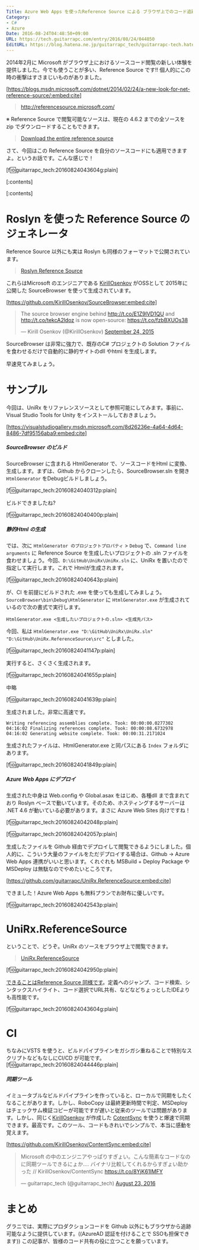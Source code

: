 ```yaml
---
Title: Azure Web Apps を使ったReference Source による ブラウザ上でのコード追跡
Category:
- C#
- Azure
Date: 2016-08-24T04:48:50+09:00
URL: https://tech.guitarrapc.com/entry/2016/08/24/044850
EditURL: https://blog.hatena.ne.jp/guitarrapc_tech/guitarrapc-tech.hatenablog.com/atom/entry/10328749687180559841
---
```


2014年2月に Microsoft がブラウザ上におけるソースコード閲覧の新しい体験を提供しました。今でも使うことが多い、Reference Source です!! 個人的にこの時の衝撃はすさまじいものがありました。

[https://blogs.msdn.microsoft.com/dotnet/2014/02/24/a-new-look-for-net-reference-source/:embed:cite]

> http://referencesource.microsoft.com/

※ Reference Source で閲覧可能なソースは、現在の 4.6.2 までの全ソースを zip でダウンロードすることもできます。

> [Download the entire reference source](http://referencesource.microsoft.com/download.html)

さて、今回はこの Reference Source を自分のソースコードにも適用できますよ。というお話です。こんな感じで！

[f:id:guitarrapc_tech:20160824043604g:plain]


[:contents]

[:contents]

# Roslyn を使った Reference Source のジェネレータ

Reference Source 以外にも実は Roslyn も同様のフォーマットで公開されています。

> [Roslyn Reference Source](http://source.roslyn.io/)

これらはMicrosoft のエンジニアである [KirillOsenkov](https://twitter.com/KirillOsenkov) がOSSとして 2015年に公開した SourceBrowser を使って生成されています。

[https://github.com/KirillOsenkov/SourceBrowser:embed:cite]

<blockquote class="twitter-tweet" data-lang="en"><p lang="en" dir="ltr">The source browser engine behind <a href="http://t.co/E1Z9lVD1QU">http://t.co/E1Z9lVD1QU</a> and <a href="http://t.co/tekcA2ldoz">http://t.co/tekcA2ldoz</a> is now open-source: <a href="https://t.co/fzbBXUOs38">https://t.co/fzbBXUOs38</a></p>&mdash; Kirill Osenkov (@KirillOsenkov) <a href="https://twitter.com/KirillOsenkov/status/647194513446797312">September 24, 2015</a></blockquote>
<script async src="//platform.twitter.com/widgets.js" charset="utf-8"></script>

SourceBrowser は非常に強力で、既存のC# プロジェクトの Solution ファイルを食わせるだけで自動的に静的サイトのdll やhtml を生成します。

早速見てみましょう。

# サンプル

今回は、UniRx をリファレンスソースとして参照可能にしてみます。事前に、Visual Studio Tools for Unity をインストールしておきましょう。


[https://visualstudiogallery.msdn.microsoft.com/8d26236e-4a64-4d64-8486-7df95156aba9:embed:cite]



##### SourceBrowser のビルド

SourceBrowser に含まれる HtmlGenerator で、ソースコードをHtml に変換、生成します。まずは、Github からクローンしたら、SourceBrowser.sln を開き ```HtmlGenerator``` をDebugビルドしましょう。


[f:id:guitarrapc_tech:20160824040312p:plain]

ビルドできましたね?

[f:id:guitarrapc_tech:20160824040400p:plain]

##### 静的Html の生成

では、次に ```HtmlGenerator のプロジェクトプロパティ``` > ```Debug``` で、```Command line arguments``` に Reference Source を生成したいプロジェクトの .sln ファイルを食わせましょう。今回、```D:\GitHub\UniRx\UniRx.sln``` に、UniRx を置いたので指定して実行します。これで Htmlが生成されます。

[f:id:guitarrapc_tech:20160824040643p:plain]

が、CI を前提にビルドされた .exe を使っても生成してみましょう。```SourceBrowser\bin\Debug\HtmlGenerator``` に ```HtmlGenerator.exe``` が生成されているので次の書式で実行します。

```
HtmlGenerator.exe <生成したいプロジェクトの.sln> <生成先パス>
```

今回、私は ```HtmlGenerator.exe "D:\GitHub\UniRx\UniRx.sln" "D:\GitHub\UniRx.ReferenceSource\src"``` としました。

[f:id:guitarrapc_tech:20160824041147p:plain]

実行すると、さくさく生成されます。

[f:id:guitarrapc_tech:20160824041655p:plain]

中略

[f:id:guitarrapc_tech:20160824041639p:plain]

生成されました。非常に高速です。

```
Writing referencing assemblies complete. Took: 00:00:00.0277302
04:16:02 Finalizing references complete. Took: 00:00:08.6732978
04:16:02 Generating website complete. Took: 00:00:31.2171024
```

生成されたファイルは、HtmlGenerator.exe と同パスにある ```Index``` フォルダにあります。

[f:id:guitarrapc_tech:20160824041849p:plain]


##### Azure Web Apps にデプロイ

生成された中身は Web.config や Global.asax をはじめ、各種dll まで含まれており Roslyn ベースで動いています。そのため、ホスティングするサーバーは .NET 4.6 が動いている必要があります。まさに Azure Web Sites 向けですね！

[f:id:guitarrapc_tech:20160824042048p:plain]

[f:id:guitarrapc_tech:20160824042057p:plain]

生成したファイルを Github 経由でデプロイして閲覧できるようにしました。個人的に、こういう大量のファイルをただデプロイする場合は、Github -> Azure Web Apps 連携がいいと思います。くれぐれも MSBuild + Deploy Package や MSDeploy は無駄なのでやめたいところです。

[https://github.com/guitarrapc/UniRx.ReferenceSource:embed:cite]

できました！Azure Web Apps も無料プランでお財布に優しいです。

[f:id:guitarrapc_tech:20160824042543p:plain]


# UniRx.ReferenceSource

ということで、どうぞ。UniRx のソースをブラウザ上で閲覧できます。

> [UniRx.ReferenceSource](http://unirx-referencesource.azurewebsites.net/)

[f:id:guitarrapc_tech:20160824042950p:plain]

[できることはReference Source 同様です](https://github.com/KirillOsenkov/SourceBrowser#features)。定義へのジャンプ、コード検索、シンタックスハイライト、コード選択でURL共有、などなどちょっとしたIDEよりも高性能です。

[f:id:guitarrapc_tech:20160824043604g:plain]

# CI

ちなみにVSTS を使うと、ビルドパイプラインをガシガシ重ねることで特別なスクリプトなどもなしにCI/CD が可能です。[f:id:guitarrapc_tech:20160824044446p:plain]

##### 同期ツール

イミュータブルなビルドパイプラインを作っていると、ローカルで同期をしたくなることがあります。しかし、RoboCopy は最終更新時間で判定、MSDeploy はチェックサム検証コピーが可能ですが遅いと従来のツールでは問題があります。しかし、同じく[KirillOsenkov](https://twitter.com/KirillOsenkov) が作成した [CotentSync](https://github.com/KirillOsenkov/ContentSync) を使うと爆速で同期できます。最高です。このツール、コードもきれいでシンプルで、本当に感動を覚えます。

[https://github.com/KirillOsenkov/ContentSync:embed:cite]

<blockquote class="twitter-tweet" data-lang="en"><p lang="ja" dir="ltr">Microsoft の中のエンジニアやっぱりすぎょい。こんな簡素なコードなのに同期ツールできるにょか.... バイナリ比較してくれるからすぎょい助かった //  KirillOsenkov/ContentSync <a href="https://t.co/8YjK61IMFY">https://t.co/8YjK61IMFY</a></p>&mdash; guitarrapc_tech (@guitarrapc_tech) <a href="https://twitter.com/guitarrapc_tech/status/768016273292746752">August 23, 2016</a></blockquote>
<script async src="//platform.twitter.com/widgets.js" charset="utf-8"></script>


# まとめ

グラニでは、実際にプロダクションコードを Github 以外にもブラウザから追跡可能なように提供しています。((AzureAD 認証を付けることで SSOも担保できます)) この記事が、皆様のコード共有の役に立つことを願っています。
